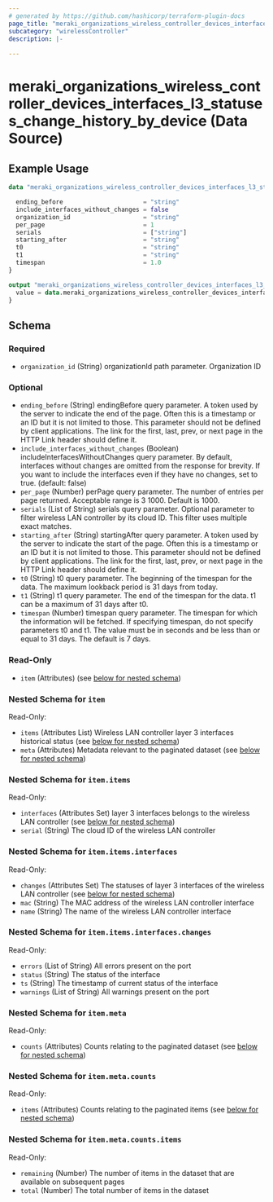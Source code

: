 ```yaml
---
# generated by https://github.com/hashicorp/terraform-plugin-docs
page_title: "meraki_organizations_wireless_controller_devices_interfaces_l3_statuses_change_history_by_device Data Source - terraform-provider-meraki"
subcategory: "wirelessController"
description: |-
  
---
```


# meraki_organizations_wireless_controller_devices_interfaces_l3_statuses_change_history_by_device (Data Source)



## Example Usage

```terraform
data "meraki_organizations_wireless_controller_devices_interfaces_l3_statuses_change_history_by_device" "example" {

  ending_before                      = "string"
  include_interfaces_without_changes = false
  organization_id                    = "string"
  per_page                           = 1
  serials                            = ["string"]
  starting_after                     = "string"
  t0                                 = "string"
  t1                                 = "string"
  timespan                           = 1.0
}

output "meraki_organizations_wireless_controller_devices_interfaces_l3_statuses_change_history_by_device_example" {
  value = data.meraki_organizations_wireless_controller_devices_interfaces_l3_statuses_change_history_by_device.example.item
}
```

<!-- schema generated by tfplugindocs -->
## Schema

### Required

- `organization_id` (String) organizationId path parameter. Organization ID

### Optional

- `ending_before` (String) endingBefore query parameter. A token used by the server to indicate the end of the page. Often this is a timestamp or an ID but it is not limited to those. This parameter should not be defined by client applications. The link for the first, last, prev, or next page in the HTTP Link header should define it.
- `include_interfaces_without_changes` (Boolean) includeInterfacesWithoutChanges query parameter. By default, interfaces without changes are omitted from the response for brevity. If you want to include the interfaces even if they have no changes, set to true. (default: false)
- `per_page` (Number) perPage query parameter. The number of entries per page returned. Acceptable range is 3 1000. Default is 1000.
- `serials` (List of String) serials query parameter. Optional parameter to filter wireless LAN controller by its cloud ID. This filter uses multiple exact matches.
- `starting_after` (String) startingAfter query parameter. A token used by the server to indicate the start of the page. Often this is a timestamp or an ID but it is not limited to those. This parameter should not be defined by client applications. The link for the first, last, prev, or next page in the HTTP Link header should define it.
- `t0` (String) t0 query parameter. The beginning of the timespan for the data. The maximum lookback period is 31 days from today.
- `t1` (String) t1 query parameter. The end of the timespan for the data. t1 can be a maximum of 31 days after t0.
- `timespan` (Number) timespan query parameter. The timespan for which the information will be fetched. If specifying timespan, do not specify parameters t0 and t1. The value must be in seconds and be less than or equal to 31 days. The default is 7 days.

### Read-Only

- `item` (Attributes) (see [below for nested schema](#nestedatt--item))

<a id="nestedatt--item"></a>
### Nested Schema for `item`

Read-Only:

- `items` (Attributes List) Wireless LAN controller layer 3 interfaces historical status (see [below for nested schema](#nestedatt--item--items))
- `meta` (Attributes) Metadata relevant to the paginated dataset (see [below for nested schema](#nestedatt--item--meta))

<a id="nestedatt--item--items"></a>
### Nested Schema for `item.items`

Read-Only:

- `interfaces` (Attributes Set) layer 3 interfaces belongs to the wireless LAN controller (see [below for nested schema](#nestedatt--item--items--interfaces))
- `serial` (String) The cloud ID of the wireless LAN controller

<a id="nestedatt--item--items--interfaces"></a>
### Nested Schema for `item.items.interfaces`

Read-Only:

- `changes` (Attributes Set) The statuses of layer 3 interfaces of the wireless LAN controller (see [below for nested schema](#nestedatt--item--items--interfaces--changes))
- `mac` (String) The MAC address of the wireless LAN controller interface
- `name` (String) The name of the wireless LAN controller interface

<a id="nestedatt--item--items--interfaces--changes"></a>
### Nested Schema for `item.items.interfaces.changes`

Read-Only:

- `errors` (List of String) All errors present on the port
- `status` (String) The status of the interface
- `ts` (String) The timestamp of current status of the interface
- `warnings` (List of String) All warnings present on the port




<a id="nestedatt--item--meta"></a>
### Nested Schema for `item.meta`

Read-Only:

- `counts` (Attributes) Counts relating to the paginated dataset (see [below for nested schema](#nestedatt--item--meta--counts))

<a id="nestedatt--item--meta--counts"></a>
### Nested Schema for `item.meta.counts`

Read-Only:

- `items` (Attributes) Counts relating to the paginated items (see [below for nested schema](#nestedatt--item--meta--counts--items))

<a id="nestedatt--item--meta--counts--items"></a>
### Nested Schema for `item.meta.counts.items`

Read-Only:

- `remaining` (Number) The number of items in the dataset that are available on subsequent pages
- `total` (Number) The total number of items in the dataset
